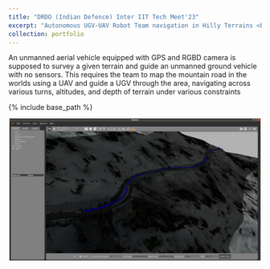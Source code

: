 ```yaml
---
title: "DRDO (Indian Defence) Inter IIT Tech Meet'23"
excerpt: "Autonomous UGV-UAV Robot Team navigation in Hilly Terrains <br/><img src='./images/image_3_0.jpg'>"
collection: portfolio
---
```


An unmanned aerial vehicle equipped with GPS and RGBD camera is supposed to survey
a given terrain and guide an unmanned ground vehicle with no sensors. This requires the
team to map the mountain road in the worlds using a UAV and guide a UGV through the
area, navigating across various turns, altitudes, and depth of terrain under various
constraints

{% include base_path %}
<div style="text-align: center;">
  <img src="./images/image_3_1.png" width="500">
</div>
